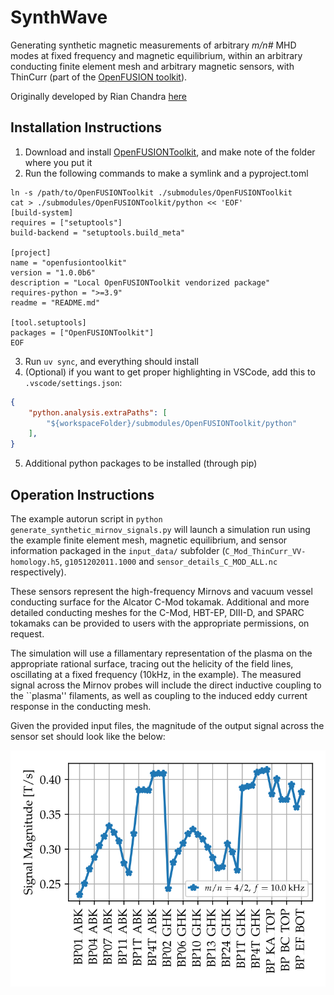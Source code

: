 # SynthWave
Generating synthetic magnetic measurements of arbitrary _m/n#_ MHD modes at fixed frequency and magnetic equilibrium, within an arbitrary conducting 
finite element mesh and arbitrary magnetic sensors, with ThinCurr (part of the [OpenFUSION toolkit](https://github.com/OpenFUSIONToolkit)).

Originally developed by Rian Chandra [here](https://github.com/chandrarn/Synthetic_Mirnov/tree/main/synthetic_mirnov_generation_tool_release)

## Installation Instructions

1. Download and install [OpenFUSIONToolkit](https://github.com/OpenFUSIONToolkit/OpenFUSIONToolkit), and make note of the folder where you put it
2. Run the following commands to make a symlink and a pyproject.toml
```shell
ln -s /path/to/OpenFUSIONToolkit ./submodules/OpenFUSIONToolkit
cat > ./submodules/OpenFUSIONToolkit/python << 'EOF'
[build-system]
requires = ["setuptools"]
build-backend = "setuptools.build_meta"

[project]
name = "openfusiontoolkit"
version = "1.0.0b6"
description = "Local OpenFUSIONToolkit vendorized package"
requires-python = ">=3.9"
readme = "README.md"

[tool.setuptools]
packages = ["OpenFUSIONToolkit"]
EOF
```
3. Run `uv sync`, and everything should install
4. (Optional) if you want to get proper highlighting in VSCode, add this to `.vscode/settings.json`:
```json
{
    "python.analysis.extraPaths": [
        "${workspaceFolder}/submodules/OpenFUSIONToolkit/python"
    ],
}
```

5. Additional python packages to be installed (through pip)
   
## Operation Instructions

The example autorun script in ```python generate_synthetic_mirnov_signals.py``` will launch a simulation run  using the example finite element mesh,
magnetic equilibrium, and sensor information packaged in the `input_data/` subfolder (`C_Mod_ThinCurr_VV-homology.h5`, `g1051202011.1000` and
`sensor_details_C_MOD_ALL.nc` respectively).

These sensors represent the high-frequency Mirnovs and vacuum vessel conducting surface for the Alcator C-Mod tokamak. Additional and more detailed
conducting meshes for the C-Mod, HBT-EP, DIII-D, and SPARC tokamaks can be provided to users with the appropriate permissions, on request. 

The simulation will use a fillamentary representation of the plasma on the appropriate rational surface, tracing out the helicity of the field lines,
oscillating at a fixed frequency (10kHz, in the example). The measured signal across the Mirnov probes will include the direct inductive coupling
to the ``plasma'' filaments, as well as coupling to the induced eddy current response in the conducting mesh.

Given the provided input files, the magnitude of the output signal across the sensor set should look like the below:


![Basic sensor signal response output](https://github.com/MIT-PSFC/SynthWave/blob/main/synthwave/mirnov/input_data/Sensor_Signals_m04_n02_f1.0e%2B01kHz_CMod.svg)
